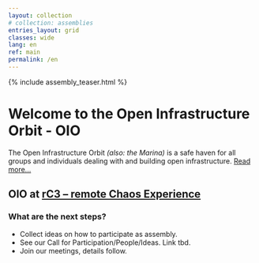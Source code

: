 ```yaml
---
layout: collection
# collection: assemblies
entries_layout: grid
classes: wide
lang: en
ref: main
permalink: /en
---
```

{% include assembly_teaser.html %}


Welcome to the Open Infrastructure Orbit - OIO
=========================================

The Open Infrastructure Orbit *(also: the Marina)* is a safe haven for all groups and individuals dealing with and building open infrastructure. [Read more...](/en/about)

OIO at [rC3 – remote Chaos Experience](https://events.ccc.de/2020/09/04/rc3-remote-chaos-experience/)
---------

### What are the next steps?

* Collect ideas on how to participate as assembly.
* See our Call for Participation/People/Ideas. Link tbd.
* Join our meetings, details follow.


<!--Diese Communities sind Teil unseres Orbits:
--------
-->

